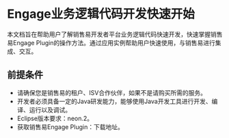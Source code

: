 # Engage业务逻辑代码开发快速开始

本文档旨在帮助用户了解销售易开发者平台业务逻辑代码快速开发，快速掌握销售易Engage Plugin的操作方法。通过应用实例帮助用户快速使用，与销售易进行集成、交互。

## 前提条件

* 请确保您是销售易的租户、ISV合作伙伴，如果不是请购买所需的服务。
* 开发者必须具备一定的Java研发能力，能够使用Java开发工具进行开发、编译、运行以及调试。
* Eclipse版本要求：neon.2。
* 获取销售易Engage Plugin：下载地址。



